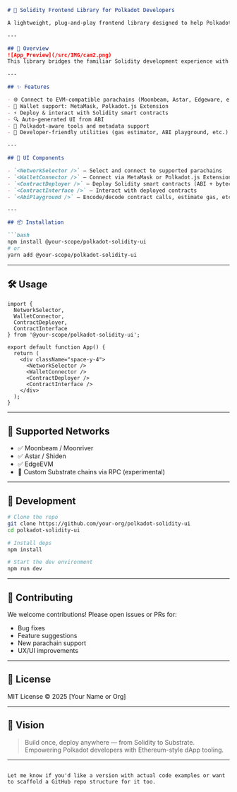 

```markdown
# 🔮 Solidity Frontend Library for Polkadot Developers

A lightweight, plug-and-play frontend library designed to help Polkadot developers interact seamlessly with Solidity smart contracts deployed on EVM-compatible parachains like Moonbeam, Astar, and EdgeEVM.

---

## 🚀 Overview
![App_Preview](/src/IMG/cam2.png)
This library bridges the familiar Solidity development experience with the Polkadot ecosystem. Whether you're deploying new contracts or building UIs that interact with existing EVM-based contracts, this toolset makes it easy to connect, deploy, and interact — all using React components powered by Polkadot.js and ethers.js.

---

## ✨ Features

- 🌐 Connect to EVM-compatible parachains (Moonbeam, Astar, Edgeware, etc.)
- 👛 Wallet support: MetaMask, Polkadot.js Extension
- ⚡ Deploy & interact with Solidity smart contracts
- 🔍 Auto-generated UI from ABI
- 🧠 Polkadot-aware tools and metadata support
- 🔧 Developer-friendly utilities (gas estimator, ABI playground, etc.)

---

## 🧩 UI Components

- `<NetworkSelector />` – Select and connect to supported parachains
- `<WalletConnector />` – Connect via MetaMask or Polkadot.js Extension
- `<ContractDeployer />` – Deploy Solidity smart contracts (ABI + bytecode)
- `<ContractInterface />` – Interact with deployed contracts
- `<AbiPlayground />` – Encode/decode contract calls, estimate gas, etc.

---

## 📦 Installation

```bash
npm install @your-scope/polkadot-solidity-ui
# or
yarn add @your-scope/polkadot-solidity-ui
```

---

## 🛠️ Usage

```tsx
import {
  NetworkSelector,
  WalletConnector,
  ContractDeployer,
  ContractInterface
} from '@your-scope/polkadot-solidity-ui';

export default function App() {
  return (
    <div className="space-y-4">
      <NetworkSelector />
      <WalletConnector />
      <ContractDeployer />
      <ContractInterface />
    </div>
  );
}
```

---

## 🔗 Supported Networks

- ✅ Moonbeam / Moonriver
- ✅ Astar / Shiden
- ✅ EdgeEVM
- 🧪 Custom Substrate chains via RPC (experimental)

---

## 🧪 Development

```bash
# Clone the repo
git clone https://github.com/your-org/polkadot-solidity-ui
cd polkadot-solidity-ui

# Install deps
npm install

# Start the dev environment
npm run dev
```

---

## 🤝 Contributing

We welcome contributions! Please open issues or PRs for:
- Bug fixes
- Feature suggestions
- New parachain support
- UX/UI improvements

---

## 📄 License

MIT License © 2025 [Your Name or Org]

---

## 🔮 Vision

> Build once, deploy anywhere — from Solidity to Substrate.  
> Empowering Polkadot developers with Ethereum-style dApp tooling.

---

```

Let me know if you'd like a version with actual code examples or want to scaffold a GitHub repo structure for it too.
